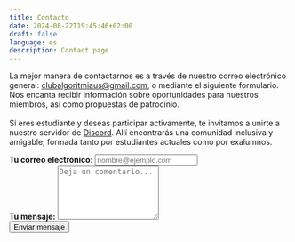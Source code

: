 ```yaml
---
title: Contacto
date: 2024-08-22T19:45:46+02:00
draft: false
language: es
description: Contact page
---
```


<!-- @format -->

<section class="lg:pb-24">
  <div class="max-w-(--breakpoint-md) px-4 mx-auto">
       <p class="mb-8 font-light text-center text-gray-500 lg:mb-16 dark:text-gray-400 sm:text-xl">
        La mejor manera de contactarnos es a través de nuestro correo electrónico general: <a href="mailto:clubalgoritmiaus@gmail.com" class="text-indigo-600 hover:underline">clubalgoritmiaus@gmail.com</a>, o mediante el siguiente formulario. Nos encanta recibir información sobre oportunidades para nuestros miembros, así como propuestas de patrocinio.
        <br><br>
        Si eres estudiante y deseas participar activamente, te invitamos a unirte a nuestro servidor de <a href="https://discord.gg/gEbbJrzEYZ" class="text-indigo-600 hover:underline">Discord</a>. Allí encontrarás una comunidad inclusiva y amigable, formada tanto por estudiantes actuales como por exalumnos.
      </p>
      <form name="contact" action="https://formspree.io/f/movwkkle" method="POST" class="space-y-8">
          <div class="my-4">
              <label for="email" class="block mb-2 font-medium text-gray-900 text-md dark:text-gray-300"><strong>Tu correo electrónico:</strong></label>
              <input type="email" name="email" class="shadow-xs bg-gray-50 border border-gray-300 text-gray-900 text-md rounded-lg focus:ring-indigo-500 focus:border-indigo-500 block w-full p-2.5 dark:bg-gray-700 dark:border-gray-600 dark:placeholder-gray-400 dark:text-white dark:focus:ring-indigo-500 dark:focus:border-indigo-500 dark:shadow-sm-light" placeholder="nombre@ejemplo.com" required>
          </div>
          <div class="my-4 sm:col-span-2">
              <label for="message" class="block mb-2 font-medium text-gray-900 text-md dark:text-gray-400"><strong>Tu mensaje:</strong></label>
              <textarea id="message" name="message" rows="6" class="block p-2.5 w-full text-md text-gray-900 bg-gray-50 rounded-lg shadow-xs border border-gray-300 focus:ring-indigo-500 focus:border-indigo-500 dark:bg-gray-700 dark:border-gray-600 dark:placeholder-gray-400 dark:text-white dark:focus:ring-indigo-500 dark:focus:border-indigo-500" placeholder="Deja un comentario..."></textarea>
          </div>
          <div class="mt-6 lg:pb-16">
             <button type="submit" class="px-5 py-3 font-bold text-center text-white bg-indigo-600 rounded-lg text-md sm:w-fit hover:bg-indigo-800 focus:ring-4 focus:outline-hidden focus:ring-indigo-300 dark:bg-indigo-600 dark:hover:bg-indigo-700 dark:focus:ring-indigo-800">Enviar mensaje</button>
          </div>
      </form>

      
  </div>
</section>
